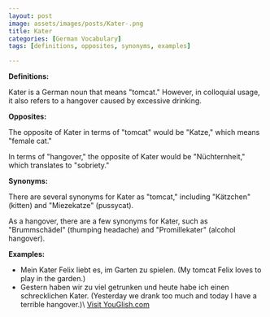 ```yaml
---
layout: post
image: assets/images/posts/Kater-.png
title: Kater 
categories: [German Vocabulary]
tags: [definitions, opposites, synonyms, examples]

---
```


**Definitions:**

Kater is a German noun that means "tomcat." However, in colloquial usage, it also refers to a hangover caused by excessive drinking.

**Opposites:**

The opposite of Kater in terms of "tomcat" would be "Katze," which means "female cat."

In terms of "hangover," the opposite of Kater would be "Nüchternheit," which translates to "sobriety."

**Synonyms:**

There are several synonyms for Kater as "tomcat," including "Kätzchen" (kitten) and "Miezekatze" (pussycat).

As a hangover, there are a few synonyms for Kater, such as "Brummschädel" (thumping headache) and "Promillekater" (alcohol hangover).

**Examples:**

- Mein Kater Felix liebt es, im Garten zu spielen. (My tomcat Felix loves to play in the garden.)
- Gestern haben wir zu viel getrunken und heute habe ich einen schrecklichen Kater. (Yesterday we drank too much and today I have a terrible hangover.)\ <a id="yg-widget-0" class="youglish-widget" data-query="Kater " data-lang="german" data-components="8412" data-auto-start="0" data-bkg-color="theme_light" data-title="How%20to%20pronounce%20Kater %20in%20German"  rel="nofollow" href="https://youglish.com">Visit YouGlish.com</a><script async src="https://youglish.com/public/emb/widget.js" charset="utf-8"></script>